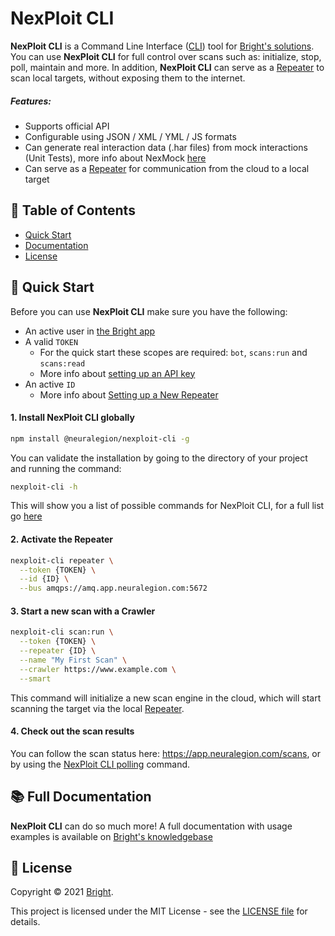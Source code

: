 # NexPloit CLI

**NexPloit CLI** is a Command Line Interface ([CLI](https://en.wikipedia.org/wiki/Command-line_interface)) tool for [Bright's solutions](https://www.brightsec.com). You can use **NexPloit CLI** for full control over scans such as: initialize, stop, poll, maintain and more. In addition, **NexPloit CLI** can serve as a [Repeater](https://docs.brightsec.com/docs/on-premises-repeater-local-agent) to scan local targets, without exposing them to the internet.

##### Features:

- Supports official API
- Configurable using JSON / XML / YML / JS formats
- Can generate real interaction data (.har files) from mock interactions (Unit Tests), more info about NexMock [here](https://www.npmjs.com/package/@neuralegion/nexmock)
- Can serve as a [Repeater](https://docs.brightsec.com/docs/on-premises-repeater-local-agent) for communication from the cloud to a local target

## 🔎 Table of Contents

- [Quick Start](#🚀-quick-start)
- [Documentation](#📚-full-documentation)
- [License](#📝-license)

## 🚀 Quick Start

Before you can use **NexPloit CLI** make sure you have the following:

- An active user in [the Bright app](https://app.neuralegion.com/)
- A valid `TOKEN`
  - For the quick start these scopes are required: `bot`, `scans:run` and `scans:read`
  - More info about [setting up an API key](https://docs.brightsec.com/docs/manage-your-organization#manage-organization-apicli-authentication-tokens)
- An active `ID`
  - More info about [Setting up a New Repeater](https://docs.brightsec.com/docs/manage-repeaters)

#### 1. Install NexPloit CLI globally

```bash
npm install @neuralegion/nexploit-cli -g
```

You can validate the installation by going to the directory of your project and running the command:

```bash
nexploit-cli -h
```

This will show you a list of possible commands for NexPloit CLI, for a full list go [here](https://docs.brightsec.com/docs/command-list)

#### 2. Activate the Repeater

```bash
nexploit-cli repeater \
  --token {TOKEN} \
  --id {ID} \
  --bus amqps://amq.app.neuralegion.com:5672
```

#### 3. Start a new scan with a Crawler

```bash
nexploit-cli scan:run \
  --token {TOKEN} \
  --repeater {ID} \
  --name "My First Scan" \
  --crawler https://www.example.com \
  --smart
```

This command will initialize a new scan engine in the cloud, which will start scanning the target via the local [Repeater](https://docs.brightsec.com/docs/on-premises-repeater-local-agent).

#### 4. Check out the scan results

You can follow the scan status here: https://app.neuralegion.com/scans, or by using the [NexPloit CLI polling](https://docs.brightsec.com/docs/checking-scan-status) command.

## 📚 Full Documentation

**NexPloit CLI** can do so much more! A full documentation with usage examples is available on [Bright's knowledgebase](https://docs.brightsec.com)

## 📝 License

Copyright © 2021 [Bright](https://github.com/NeuraLegion).

This project is licensed under the MIT License - see the [LICENSE file](LICENSE) for details.
